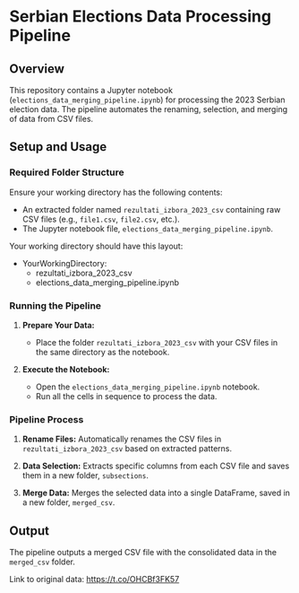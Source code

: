 # Serbian Elections Data Processing Pipeline

## Overview

This repository contains a Jupyter notebook (`elections_data_merging_pipeline.ipynb`) for processing the 2023 Serbian election data. The pipeline automates the renaming, selection, and merging of data from CSV files.

## Setup and Usage

### Required Folder Structure

Ensure your working directory has the following contents:

- An extracted folder named `rezultati_izbora_2023_csv` containing raw CSV files (e.g., `file1.csv`, `file2.csv`, etc.).
- The Jupyter notebook file, `elections_data_merging_pipeline.ipynb`.

Your working directory should have this layout:

- YourWorkingDirectory:
   - rezultati_izbora_2023_csv
   - elections_data_merging_pipeline.ipynb


### Running the Pipeline

1. **Prepare Your Data:**
   - Place the folder `rezultati_izbora_2023_csv` with your CSV files in the same directory as the notebook.

2. **Execute the Notebook:**
   - Open the `elections_data_merging_pipeline.ipynb` notebook.
   - Run all the cells in sequence to process the data.

### Pipeline Process

1. **Rename Files:** Automatically renames the CSV files in `rezultati_izbora_2023_csv` based on extracted patterns.

2. **Data Selection:** Extracts specific columns from each CSV file and saves them in a new folder, `subsections`.

3. **Merge Data:** Merges the selected data into a single DataFrame, saved in a new folder, `merged_csv`.

## Output

The pipeline outputs a merged CSV file with the consolidated data in the `merged_csv` folder.


Link to original data: https://t.co/OHCBf3FK57
